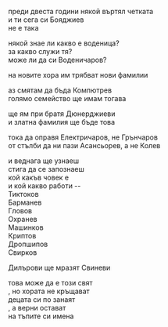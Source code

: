 преди двеста години някой въртял четката\
и ти сега си Бояджиев\
не е така

някой знае ли какво е воденица?\
за какво служи тя?\
може ли да си Воденичаров?

на новите хора им трябват нови фамилии

аз смятам да бъда Компютрев\
&Tab; голямо семейство ще имам тогава

ще ям при братя Дюнерджиеви\
&Tab; и златна фамилия ще бъде това

тока да оправя Електричаров, не Грънчаров\
от стълби да ни пази Асансьорев, а не Колев

и веднага ще узнаеш\
стига да се запознаеш\
кой какъв човек е\
и кой какво работи --\
&Tab; Тиктоков\
&Tab; Барманев\
&Tab; Гловoв\
&Tab; Охранев\
&Tab; Машинков\
&Tab; Криптов\
&Tab; Дропшипов\
&Tab; Свирков

Дилърови ще мразят Свиневи

това може да е този свят\
, но хората не кръщават\
децата си по занаят\
, а верни остават\
&Tab; на тъпите си имена
